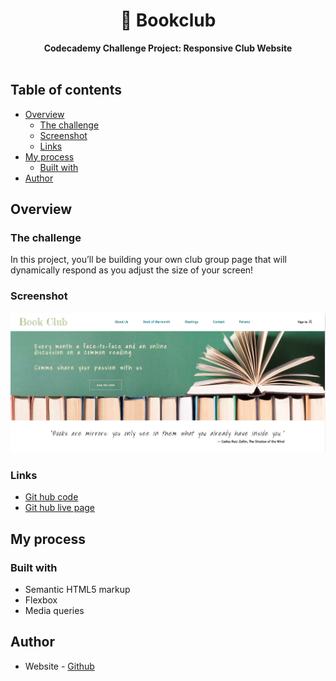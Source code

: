 <div align="center">
  <h1>📕 Bookclub</h1>
  <strong>Codecademy Challenge Project: Responsive Club Website</strong><br>
</div>
<br>

## Table of contents

- [Overview](#overview)
  - [The challenge](#the-challenge)
  - [Screenshot](#screenshot)
  - [Links](#links)
- [My process](#my-process)
  - [Built with](#built-with)
- [Author](#author)

## Overview

### The challenge

In this project, you’ll be building your own club group page that will dynamically respond as you adjust the size of your screen!​

### Screenshot

![](./images/desktop.png)

### Links

- [Git hub code](https://github.com/marianarainha/bookclub)
- [Git hub live page](https://marianarainha.github.io/bookclub/)

## My process

### Built with

- Semantic HTML5 markup
- Flexbox
- Media queries

## Author

- Website - [Github](https://github.com/marianarainha)
